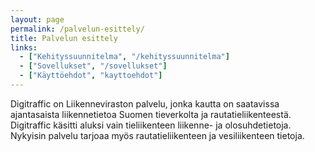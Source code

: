 ```yaml
---
layout: page
permalink: /palvelun-esittely/
title: Palvelun esittely
links:
  - ["Kehityssuunnitelma", "/kehityssuunnitelma"]
  - ["Sovellukset", "/sovellukset"]
  - ["Käyttöehdot", "kayttoehdot"]
---
```


Digitraffic on Liikenneviraston palvelu, jonka kautta on saatavissa ajantasaista liikennetietoa Suomen tieverkolta ja rautatieliikenteestä. Digitraffic käsitti aluksi vain tieliikenteen liikenne- ja olosuhdetietoja. Nykyisin palvelu tarjoaa myös rautatieliikenteen ja vesiliikenteen tietoja.